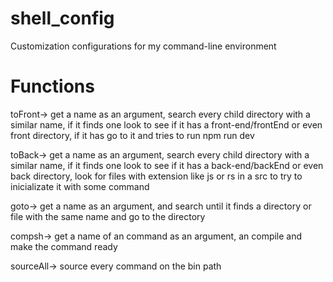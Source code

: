 # shell_config

Customization configurations for my command-line environment

# Functions

toFront-> get a name as an argument, search every child directory with a similar name, if it finds one look to see if it has a front-end/frontEnd or even front directory, if it has go to it and tries to run npm run dev

toBack-> get a name as an argument, search every child directory with a similar name, if it finds one look to see if it has a back-end/backEnd or even back directory, look for files with extension like js or rs in a src to try to inicializate it with some command

goto-> get a name as an argument, and search until it finds a directory or file with the same name and go to the directory

compsh-> get a name of an command as an argument, an compile and make the command ready

sourceAll-> source every command on the bin path
